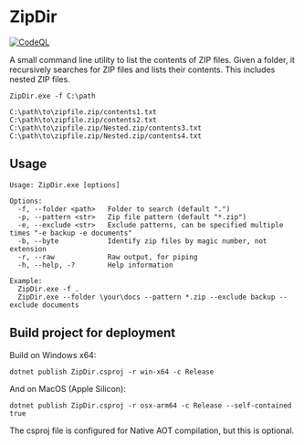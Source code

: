 # ZipDir

[![CodeQL](https://github.com/lookbusy1344/ZipDir/actions/workflows/github-code-scanning/codeql/badge.svg)](https://github.com/lookbusy1344/ZipDir/actions/workflows/github-code-scanning/codeql)

A small command line utility to list the contents of ZIP files. Given a folder, it recursively searches for ZIP files and lists their contents. This includes nested ZIP files.

```
ZipDir.exe -f C:\path

C:\path\to\zipfile.zip/contents1.txt
C:\path\to\zipfile.zip/contents2.txt
C:\path\to\zipfile.zip/Nested.zip/contents3.txt
C:\path\to\zipfile.zip/Nested.zip/contents4.txt
```


## Usage

```
Usage: ZipDir.exe [options]

Options:
  -f, --folder <path>   Folder to search (default ".")
  -p, --pattern <str>   Zip file pattern (default "*.zip")
  -e, --exclude <str>   Exclude patterns, can be specified multiple times "-e backup -e documents"
  -b, --byte            Identify zip files by magic number, not extension
  -r, --raw             Raw output, for piping
  -h, --help, -?        Help information

Example:
  ZipDir.exe -f .
  ZipDir.exe --folder \your\docs --pattern *.zip --exclude backup --exclude documents
```

## Build project for deployment

Build on Windows x64:

```
dotnet publish ZipDir.csproj -r win-x64 -c Release
```

And on MacOS (Apple Silicon):

```
dotnet publish ZipDir.csproj -r osx-arm64 -c Release --self-contained true
```

The csproj file is configured for Native AOT compilation, but this is optional.
